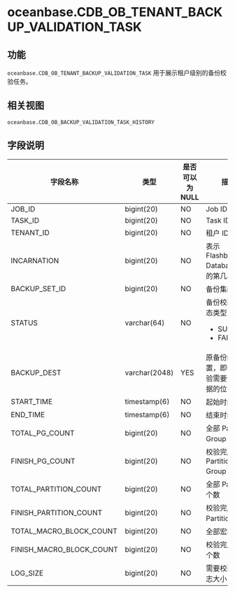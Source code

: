 oceanbase.CDB_OB_TENANT_BACKUP_VALIDATION_TASK 
===================================================================



功能 
-----------

`oceanbase.CDB_OB_TENANT_BACKUP_VALIDATION_TASK` 用于展示租户级别的备份校验任务。

相关视图 
-------------

`oceanbase.CDB_OB_BACKUP_VALIDATION_TASK_HISTORY`

字段说明 
-------------



|         **字段名称**         |    **类型**     | **是否可以为 NULL** |                                                                **描述**                                                                 |
|--------------------------|---------------|----------------|---------------------------------------------------------------------------------------------------------------------------------------|
| JOB_ID                   | bigint(20)    | NO             | Job ID                                                                                                                               |
| TASK_ID                  | bigint(20)    | NO             | Task ID                                                                                                                              |
| TENANT_ID                | bigint(20)    | NO             | 租户 ID                                                                                                                                |
| INCARNATION              | bigint(20)    | NO             | 表示 Flashback Database 后的第几次分身                                                                                                        |
| BACKUP_SET_ID            | bigint(20)    | NO             | 备份集的 ID                                                                                                                              |
| STATUS                   | varchar(64)   | NO             | 备份校验的状态类型： <ul><li>SUCCESS</li><li>FAILED</li></ul>    |
| BACKUP_DEST              | varchar(2048) | YES            | 原备份的位置，即备份校验需要读取数据的位置                                                                                                                |
| START_TIME               | timestamp(6)  | NO             | 起始时间                                                                                                                                 |
| END_TIME                 | timestamp(6)  | NO             | 结束时间                                                                                                                                 |
| TOTAL_PG_COUNT           | bigint(20)    | NO             | 全部 Partition Group 个数                                                                                                                |
| FINISH_PG_COUNT          | bigint(20)    | NO             | 校验完成的  Partition Group 个数                                                                                                            |
| TOTAL_PARTITION_COUNT    | bigint(20)    | NO             | 全部 Partition 个数                                                                                                                      |
| FINISH_PARTITION_COUNT   | bigint(20)    | NO             | 校验完成的 Partition个数                                                                                                                    |
| TOTAL_MACRO_BLOCK_COUNT  | bigint(20)    | NO             | 全部宏块个数                                                                                                                               |
| FINISH_MACRO_BLOCK_COUNT | bigint(20)    | NO             | 校验完成宏块个数                                                                                                                             |
| LOG_SIZE                 | bigint(20)    | NO             | 需要校验的日志大小                                                                                                                            |


